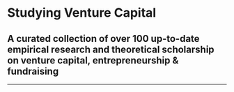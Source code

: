 
# Studying Venture Capital 

## A curated collection of over 100 up-to-date empirical research and theoretical scholarship on venture capital, entrepreneurship &amp; fundraising

---

